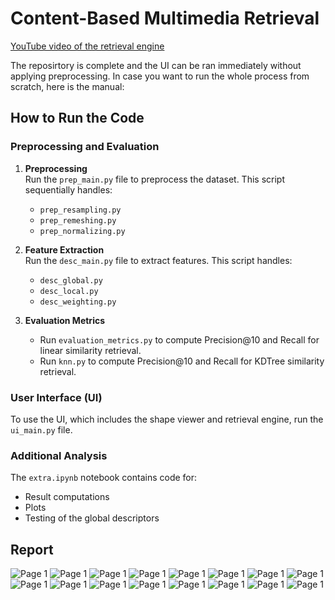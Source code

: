 # Content-Based Multimedia Retrieval 
[YouTube video of the retrieval engine](https://www.youtube.com/watch?v=XFmuaRAbRew&list=LL&index=8&t=4s)

The reposirtory is complete and the UI can be ran immediately without applying preprocessing.
In case you want to run the whole process from scratch, here is the manual:
## How to Run the Code

### Preprocessing and Evaluation
1. **Preprocessing**  
   Run the `prep_main.py` file to preprocess the dataset. This script sequentially handles:  
   - `prep_resampling.py`  
   - `prep_remeshing.py`  
   - `prep_normalizing.py`  

2. **Feature Extraction**  
   Run the `desc_main.py` file to extract features. This script handles:  
   - `desc_global.py`  
   - `desc_local.py`  
   - `desc_weighting.py`  

3. **Evaluation Metrics**  
   - Run `evaluation_metrics.py` to compute Precision@10 and Recall for linear similarity retrieval.  
   - Run `knn.py` to compute Precision@10 and Recall for KDTree similarity retrieval.

### User Interface (UI)
To use the UI, which includes the shape viewer and retrieval engine, run the `ui_main.py` file.

### Additional Analysis
The `extra.ipynb` notebook contains code for:  
- Result computations  
- Plots  
- Testing of the global descriptors  

## Report
![Page 1](./documentation/report_images/report_MR_page-0001.jpg)
![Page 1](./documentation/report_images/report_MR_page-0002.jpg)
![Page 1](./documentation/report_images/report_MR_page-0003.jpg)
![Page 1](./documentation/report_images/report_MR_page-0004.jpg)
![Page 1](./documentation/report_images/report_MR_page-0005.jpg)
![Page 1](./documentation/report_images/report_MR_page-0006.jpg)
![Page 1](./documentation/report_images/report_MR_page-0007.jpg)
![Page 1](./documentation/report_images/report_MR_page-0008.jpg)
![Page 1](./documentation/report_images/report_MR_page-0009.jpg)
![Page 1](./documentation/report_images/report_MR_page-0010.jpg)
![Page 1](./documentation/report_images/report_MR_page-0011.jpg)
![Page 1](./documentation/report_images/report_MR_page-0012.jpg)
![Page 1](./documentation/report_images/report_MR_page-0013.jpg)
![Page 1](./documentation/report_images/report_MR_page-0014.jpg)
![Page 1](./documentation/report_images/report_MR_page-0015.jpg)
![Page 1](./documentation/report_images/report_MR_page-0016.jpg)
